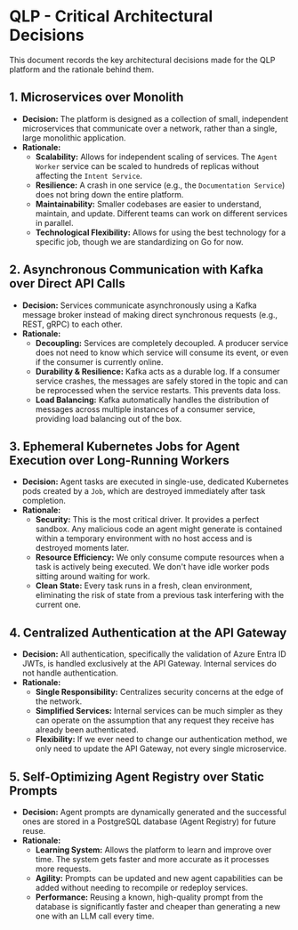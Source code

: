 # QLP - Critical Architectural Decisions

This document records the key architectural decisions made for the QLP platform and the rationale behind them.

## 1. Microservices over Monolith

- **Decision:** The platform is designed as a collection of small, independent microservices that communicate over a network, rather than a single, large monolithic application.
- **Rationale:**
    - **Scalability:** Allows for independent scaling of services. The `Agent Worker` service can be scaled to hundreds of replicas without affecting the `Intent Service`.
    - **Resilience:** A crash in one service (e.g., the `Documentation Service`) does not bring down the entire platform.
    - **Maintainability:** Smaller codebases are easier to understand, maintain, and update. Different teams can work on different services in parallel.
    - **Technological Flexibility:** Allows for using the best technology for a specific job, though we are standardizing on Go for now.

## 2. Asynchronous Communication with Kafka over Direct API Calls

- **Decision:** Services communicate asynchronously using a Kafka message broker instead of making direct synchronous requests (e.g., REST, gRPC) to each other.
- **Rationale:**
    - **Decoupling:** Services are completely decoupled. A producer service does not need to know which service will consume its event, or even if the consumer is currently online.
    - **Durability & Resilience:** Kafka acts as a durable log. If a consumer service crashes, the messages are safely stored in the topic and can be reprocessed when the service restarts. This prevents data loss.
    - **Load Balancing:** Kafka automatically handles the distribution of messages across multiple instances of a consumer service, providing load balancing out of the box.

## 3. Ephemeral Kubernetes Jobs for Agent Execution over Long-Running Workers

- **Decision:** Agent tasks are executed in single-use, dedicated Kubernetes pods created by a `Job`, which are destroyed immediately after task completion.
- **Rationale:**
    - **Security:** This is the most critical driver. It provides a perfect sandbox. Any malicious code an agent might generate is contained within a temporary environment with no host access and is destroyed moments later.
    - **Resource Efficiency:** We only consume compute resources when a task is actively being executed. We don't have idle worker pods sitting around waiting for work.
    - **Clean State:** Every task runs in a fresh, clean environment, eliminating the risk of state from a previous task interfering with the current one.

## 4. Centralized Authentication at the API Gateway

- **Decision:** All authentication, specifically the validation of Azure Entra ID JWTs, is handled exclusively at the API Gateway. Internal services do not handle authentication.
- **Rationale:**
    - **Single Responsibility:** Centralizes security concerns at the edge of the network.
    - **Simplified Services:** Internal services can be much simpler as they can operate on the assumption that any request they receive has already been authenticated.
    - **Flexibility:** If we ever need to change our authentication method, we only need to update the API Gateway, not every single microservice.

## 5. Self-Optimizing Agent Registry over Static Prompts

- **Decision:** Agent prompts are dynamically generated and the successful ones are stored in a PostgreSQL database (Agent Registry) for future reuse.
- **Rationale:**
    - **Learning System:** Allows the platform to learn and improve over time. The system gets faster and more accurate as it processes more requests.
    - **Agility:** Prompts can be updated and new agent capabilities can be added without needing to recompile or redeploy services.
    - **Performance:** Reusing a known, high-quality prompt from the database is significantly faster and cheaper than generating a new one with an LLM call every time. 